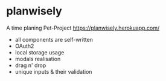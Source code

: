 # planwisely
A time planing Pet-Project
https://planwisely.herokuapp.com/
- all components are self-written
- OAuth2
- local storage usage
- modals realisation
- drag n' drop
- unique inputs & their validation
